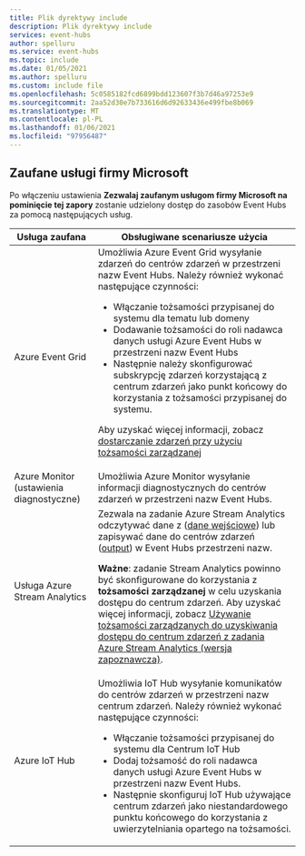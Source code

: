 ```yaml
---
title: Plik dyrektywy include
description: Plik dyrektywy include
services: event-hubs
author: spelluru
ms.service: event-hubs
ms.topic: include
ms.date: 01/05/2021
ms.author: spelluru
ms.custom: include file
ms.openlocfilehash: 5c0585182fcd6899bdd123607f3b7d46a97253e9
ms.sourcegitcommit: 2aa52d30e7b733616d6d92633436e499fbe8b069
ms.translationtype: MT
ms.contentlocale: pl-PL
ms.lasthandoff: 01/06/2021
ms.locfileid: "97956487"
---
```

## <a name="trusted-microsoft-services"></a>Zaufane usługi firmy Microsoft
Po włączeniu ustawienia **Zezwalaj zaufanym usługom firmy Microsoft na pominięcie tej zapory** zostanie udzielony dostęp do zasobów Event Hubs za pomocą następujących usług.

| Usługa zaufana | Obsługiwane scenariusze użycia | 
| --------------- | ------------------------- | 
| Azure Event Grid | Umożliwia Azure Event Grid wysyłanie zdarzeń do centrów zdarzeń w przestrzeni nazw Event Hubs. Należy również wykonać następujące czynności: <ul><li>Włączanie tożsamości przypisanej do systemu dla tematu lub domeny</li><li>Dodawanie tożsamości do roli nadawca danych usługi Azure Event Hubs w przestrzeni nazw Event Hubs</li><li>Następnie należy skonfigurować subskrypcję zdarzeń korzystającą z centrum zdarzeń jako punkt końcowy do korzystania z tożsamości przypisanej do systemu.</li></ul> <p>Aby uzyskać więcej informacji, zobacz [dostarczanie zdarzeń przy użyciu tożsamości zarządzanej](../articles/event-grid/managed-service-identity.md)</p>|
| Azure Monitor (ustawienia diagnostyczne) | Umożliwia Azure Monitor wysyłanie informacji diagnostycznych do centrów zdarzeń w przestrzeni nazw Event Hubs. |
| Usługa Azure Stream Analytics | Zezwala na zadanie Azure Stream Analytics odczytywać dane z ([dane wejściowe](../articles/stream-analytics/stream-analytics-add-inputs.md)) lub zapisywać dane do centrów zdarzeń ([output](../articles/stream-analytics/event-hubs-output.md)) w Event Hubs przestrzeni nazw. <p>**Ważne**: zadanie Stream Analytics powinno być skonfigurowane do korzystania z **tożsamości zarządzanej** w celu uzyskania dostępu do centrum zdarzeń. Aby uzyskać więcej informacji, zobacz [Używanie tożsamości zarządzanych do uzyskiwania dostępu do centrum zdarzeń z zadania Azure Stream Analytics (wersja zapoznawcza)](../articles/stream-analytics/event-hubs-managed-identity.md). </p>|
| Azure IoT Hub | Umożliwia IoT Hub wysyłanie komunikatów do centrów zdarzeń w przestrzeni nazw centrum zdarzeń. Należy również wykonać następujące czynności: <ul><li>Włączanie tożsamości przypisanej do systemu dla Centrum IoT Hub</li><li>Dodaj tożsamość do roli nadawca danych usługi Azure Event Hubs w przestrzeni nazw Event Hubs.</li><li>Następnie skonfiguruj IoT Hub używające centrum zdarzeń jako niestandardowego punktu końcowego do korzystania z uwierzytelniania opartego na tożsamości.</li></ul>
